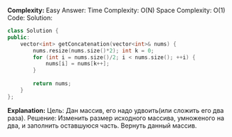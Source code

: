 **Complexity:** Easy
Answer:
	Time Complexity: O(N)
	Space Complexity: O(1)
Code:
Solution:
```cpp
class Solution {
public:
    vector<int> getConcatenation(vector<int>& nums) {
        nums.resize(nums.size()*2); int k = 0;
        for (int i = nums.size()/2; i < nums.size(); ++i) {
            nums[i] = nums[k++];
        }
  
        return nums;
    }
};
```
**Explanation:**
	Цель: Дан массив, его надо удвоить(или сложить его два раза).
	Решение: Изменить размер исходного массива, умноженого на два, и заполнить оставшуюся часть. Вернуть данный массив.